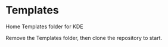 # Templates
Home Templates folder for KDE

Remove the Templates folder, then clone the repository to start.
